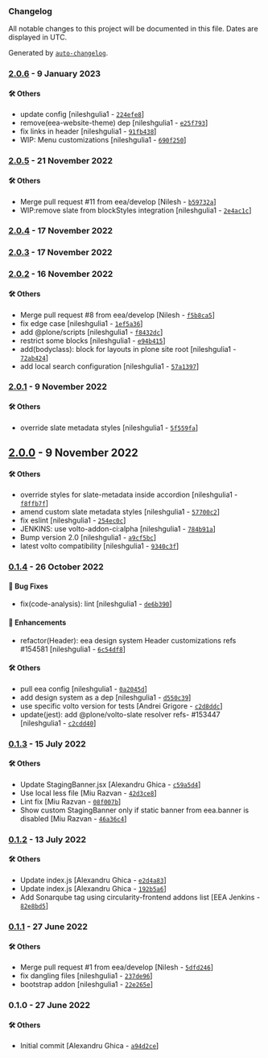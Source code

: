 ### Changelog

All notable changes to this project will be documented in this file. Dates are displayed in UTC.

Generated by [`auto-changelog`](https://github.com/CookPete/auto-changelog).

### [2.0.6](https://github.com/eea/volto-circularity-policy/compare/2.0.5...2.0.6) - 9 January 2023

#### :hammer_and_wrench: Others

- update config [nileshgulia1 - [`224efe8`](https://github.com/eea/volto-circularity-policy/commit/224efe856ca6cfb9b33a03ffdda66dc2475221ea)]
- remove(eea-website-theme) dep [nileshgulia1 - [`e25f793`](https://github.com/eea/volto-circularity-policy/commit/e25f793e8193af0ead4b26ec3b84c3133b3d6e03)]
- fix links in header [nileshgulia1 - [`91fb438`](https://github.com/eea/volto-circularity-policy/commit/91fb4382c0119c2da1b1ad72e5e479677d3af8e8)]
- WIP: Menu customizations [nileshgulia1 - [`690f250`](https://github.com/eea/volto-circularity-policy/commit/690f250ad2f11176bb47f7f3a8142a61f9836c1d)]
### [2.0.5](https://github.com/eea/volto-circularity-policy/compare/2.0.4...2.0.5) - 21 November 2022

#### :hammer_and_wrench: Others

- Merge pull request #11 from eea/develop [Nilesh - [`b59732a`](https://github.com/eea/volto-circularity-policy/commit/b59732a7836645d2bdf78b152e3fbe84d5025e93)]
- WIP:remove slate from blockStyles integration [nileshgulia1 - [`2e4ac1c`](https://github.com/eea/volto-circularity-policy/commit/2e4ac1ceb24f48f8ce61ab9b15cb69e439580934)]
### [2.0.4](https://github.com/eea/volto-circularity-policy/compare/2.0.3...2.0.4) - 17 November 2022

### [2.0.3](https://github.com/eea/volto-circularity-policy/compare/2.0.2...2.0.3) - 17 November 2022

### [2.0.2](https://github.com/eea/volto-circularity-policy/compare/2.0.1...2.0.2) - 16 November 2022

#### :hammer_and_wrench: Others

- Merge pull request #8 from eea/develop [Nilesh - [`f5b8ca5`](https://github.com/eea/volto-circularity-policy/commit/f5b8ca57e5c526d406b6f8600d9e6a161d9cc343)]
- fix edge case [nileshgulia1 - [`1ef5a36`](https://github.com/eea/volto-circularity-policy/commit/1ef5a366704d601d57b105c8b018a82edc9e1359)]
- add @plone/scripts [nileshgulia1 - [`f8432dc`](https://github.com/eea/volto-circularity-policy/commit/f8432dcdbc3c3b4193ddb306ca842cd85b002f6c)]
- restrict some blocks [nileshgulia1 - [`e94b415`](https://github.com/eea/volto-circularity-policy/commit/e94b415e1f9fa5b4046de76fac368b8dc9d6b5a9)]
- add(bodyclass): block for layouts in plone site root [nileshgulia1 - [`72ab424`](https://github.com/eea/volto-circularity-policy/commit/72ab424bbd0186d0fd88dddc476582ce26a16d3b)]
- add local search configuration [nileshgulia1 - [`57a1397`](https://github.com/eea/volto-circularity-policy/commit/57a1397f16b1840a934d7990bdb609885604ed87)]
### [2.0.1](https://github.com/eea/volto-circularity-policy/compare/2.0.0...2.0.1) - 9 November 2022

#### :hammer_and_wrench: Others

- override slate metadata styles [nileshgulia1 - [`5f559fa`](https://github.com/eea/volto-circularity-policy/commit/5f559faf530ae6e851e4081178c6aa6f7b8a3296)]
## [2.0.0](https://github.com/eea/volto-circularity-policy/compare/0.1.4...2.0.0) - 9 November 2022

#### :hammer_and_wrench: Others

- override styles for slate-metadata inside accordion [nileshgulia1 - [`f8ffb7f`](https://github.com/eea/volto-circularity-policy/commit/f8ffb7fe17b31a87a1ab181b8ed91144a7cd850a)]
- amend custom slate metadata styles [nileshgulia1 - [`57700c2`](https://github.com/eea/volto-circularity-policy/commit/57700c25b5357b8307e106df34fdc8c99685c0d5)]
- fix eslint [nileshgulia1 - [`254ec0c`](https://github.com/eea/volto-circularity-policy/commit/254ec0ce1ee546b48ce90c8c0952f649ab10b1e3)]
- JENKINS: use volto-addon-ci:alpha [nileshgulia1 - [`784b91a`](https://github.com/eea/volto-circularity-policy/commit/784b91a4034d2204ab11dd3660e7f55fbdb0cd2d)]
- Bump version 2.0 [nileshgulia1 - [`a9cf5bc`](https://github.com/eea/volto-circularity-policy/commit/a9cf5bc552d1bc9e3bcf583e93ffcb638e2e5050)]
- latest volto compatibility [nileshgulia1 - [`9340c3f`](https://github.com/eea/volto-circularity-policy/commit/9340c3f7099722e49587345194fd3c6284389978)]
### [0.1.4](https://github.com/eea/volto-circularity-policy/compare/0.1.3...0.1.4) - 26 October 2022

#### :bug: Bug Fixes

- fix(code-analysis): lint [nileshgulia1 - [`de6b390`](https://github.com/eea/volto-circularity-policy/commit/de6b39019ff69f3de534533400e96c0b821bd0fc)]

#### :nail_care: Enhancements

- refactor(Header): eea design system Header customizations refs #154581 [nileshgulia1 - [`6c54df8`](https://github.com/eea/volto-circularity-policy/commit/6c54df8459d555d59b20c450cfded7edfe73f206)]

#### :hammer_and_wrench: Others

- pull eea config [nileshgulia1 - [`0a2045d`](https://github.com/eea/volto-circularity-policy/commit/0a2045d40d1dc2ac1b475b3d2e5c19ea275df6e5)]
- add design system as a dep [nileshgulia1 - [`d550c39`](https://github.com/eea/volto-circularity-policy/commit/d550c397d19d155fb22055dd52aa99372a81d5de)]
- use specific volto version for tests [Andrei Grigore - [`c2d8ddc`](https://github.com/eea/volto-circularity-policy/commit/c2d8ddc0da5e89d6753761f86a558579cbb70280)]
- update(jest): add @plone/volto-slate resolver refs- #153447 [nileshgulia1 - [`c2cdd40`](https://github.com/eea/volto-circularity-policy/commit/c2cdd409aeeae7af468a6e457080641b0ce3a1ec)]
### [0.1.3](https://github.com/eea/volto-circularity-policy/compare/0.1.2...0.1.3) - 15 July 2022

#### :hammer_and_wrench: Others

- Update StagingBanner.jsx [Alexandru Ghica - [`c59a5d4`](https://github.com/eea/volto-circularity-policy/commit/c59a5d4c164f88bb6231a893742551c6f9ae69f7)]
- Use local less file [Miu Razvan - [`42d3ce8`](https://github.com/eea/volto-circularity-policy/commit/42d3ce8ec27da22f905fde2954714d3a9494479d)]
- Lint fix [Miu Razvan - [`08f007b`](https://github.com/eea/volto-circularity-policy/commit/08f007b2a80673cd74dec581c12430e750f710c5)]
- Show custom StagingBanner only if static banner from eea.banner is disabled [Miu Razvan - [`46a36c4`](https://github.com/eea/volto-circularity-policy/commit/46a36c498e75465cd90136fc157bb3d64b2863ea)]
### [0.1.2](https://github.com/eea/volto-circularity-policy/compare/0.1.1...0.1.2) - 13 July 2022

#### :hammer_and_wrench: Others

- Update index.js [Alexandru Ghica - [`e2d4a83`](https://github.com/eea/volto-circularity-policy/commit/e2d4a830be79bf2bab31bda20930a8a06b14fc18)]
- Update index.js [Alexandru Ghica - [`192b5a6`](https://github.com/eea/volto-circularity-policy/commit/192b5a646d1709dac695a9d7687b73ee2d57f48a)]
- Add Sonarqube tag using circularity-frontend addons list [EEA Jenkins - [`82e8bd5`](https://github.com/eea/volto-circularity-policy/commit/82e8bd5a84b5fd39203d31abb4e94f5f55c09f8e)]
### [0.1.1](https://github.com/eea/volto-circularity-policy/compare/0.1.0...0.1.1) - 27 June 2022

#### :hammer_and_wrench: Others

- Merge pull request #1 from eea/develop [Nilesh - [`5dfd246`](https://github.com/eea/volto-circularity-policy/commit/5dfd2467bae7011ce51443164374d49868de2a80)]
- fix dangling files [nileshgulia1 - [`237de96`](https://github.com/eea/volto-circularity-policy/commit/237de9603347b141f08dd4503ddf94f9518a6673)]
- bootstrap addon [nileshgulia1 - [`22e265e`](https://github.com/eea/volto-circularity-policy/commit/22e265ee02278aa48483d44840ab9a9ae2070128)]
### 0.1.0 - 27 June 2022

#### :hammer_and_wrench: Others

- Initial commit [Alexandru Ghica - [`a94d2ce`](https://github.com/eea/volto-circularity-policy/commit/a94d2cef5a97689461e6f3415c8e6fdf85f08b84)]
